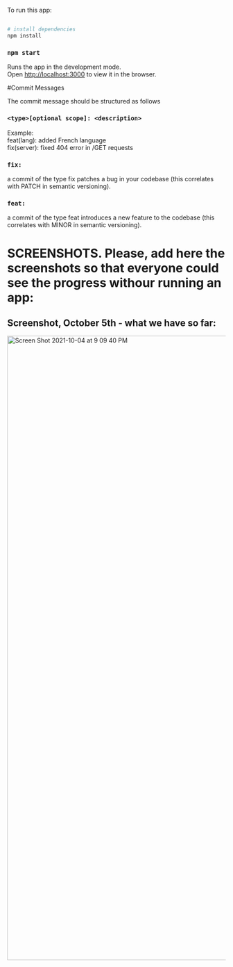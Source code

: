 To run this app:
##
```bash
# install dependencies
npm install
```
### `npm start`
Runs the app in the development mode.\
Open [http://localhost:3000](http://localhost:3000) to view it in the browser.

#Commit Messages

The commit message should be structured as follows

### `<type>[optional scope]: <description>`
Example: \
feat(lang): added French language \
fix(server): fixed 404 error in /GET requests

### `fix:` 
a commit of the type fix patches a bug in your codebase (this correlates with PATCH in semantic versioning).
### `feat: `
a commit of the type feat introduces a new feature to the codebase (this correlates with MINOR in semantic versioning).

# SCREENSHOTS. Please, add here the screenshots so that everyone could see the progress withour running an app: 

## Screenshot, October 5th - what we have so far: 
<img width="1438" alt="Screen Shot 2021-10-04 at 9 09 40 PM" src="https://user-images.githubusercontent.com/38446114/135945015-59d34dcd-25a1-49e4-b905-5db5d084aced.png">

